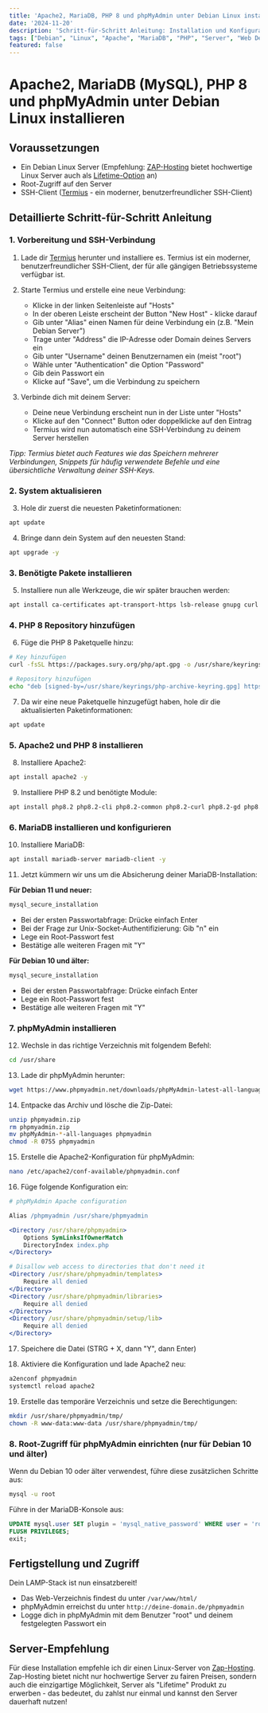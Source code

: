 ```yaml
---
title: 'Apache2, MariaDB, PHP 8 und phpMyAdmin unter Debian Linux installieren'
date: '2024-11-20'
description: 'Schritt-für-Schritt Anleitung: Installation und Konfiguration eines LAMP-Stacks (Linux, Apache2, MariaDB, PHP 8) mit phpMyAdmin auf Debian. Inklusive Sicherheitstipps und Fehlerbehebung.'
tags: ["Debian", "Linux", "Apache", "MariaDB", "PHP", "Server", "Web Development", "LAMP", "phpMyAdmin", "Tutorial"]
featured: false
---
```


# Apache2, MariaDB (MySQL), PHP 8 und phpMyAdmin unter Debian Linux installieren

## Voraussetzungen

- Ein Debian Linux Server (Empfehlung: [ZAP-Hosting](https://zap-hosting.com/achim) bietet hochwertige Linux Server auch als [Lifetime-Option](/blog/zap-hosting-lifetime) an)
- Root-Zugriff auf den Server
- SSH-Client ([Termius](https://termius.com) - ein moderner, benutzerfreundlicher SSH-Client)

## Detaillierte Schritt-für-Schritt Anleitung

### 1. Vorbereitung und SSH-Verbindung

1. Lade dir [Termius](https://termius.com) herunter und installiere es. Termius ist ein moderner, benutzerfreundlicher SSH-Client, der für alle gängigen Betriebssysteme verfügbar ist.

2. Starte Termius und erstelle eine neue Verbindung:
   - Klicke in der linken Seitenleiste auf "Hosts"
   - In der oberen Leiste erscheint der Button "New Host" - klicke darauf
   - Gib unter "Alias" einen Namen für deine Verbindung ein (z.B. "Mein Debian Server")
   - Trage unter "Address" die IP-Adresse oder Domain deines Servers ein
   - Gib unter "Username" deinen Benutzernamen ein (meist "root")
   - Wähle unter "Authentication" die Option "Password"
   - Gib dein Passwort ein
   - Klicke auf "Save", um die Verbindung zu speichern

3. Verbinde dich mit deinem Server:
   - Deine neue Verbindung erscheint nun in der Liste unter "Hosts"
   - Klicke auf den "Connect" Button oder doppelklicke auf den Eintrag
   - Termius wird nun automatisch eine SSH-Verbindung zu deinem Server herstellen

*Tipp: Termius bietet auch Features wie das Speichern mehrerer Verbindungen, Snippets für häufig verwendete Befehle und eine übersichtliche Verwaltung deiner SSH-Keys.*

### 2. System aktualisieren

3. Hole dir zuerst die neuesten Paketinformationen:
```bash
apt update
```

4. Bringe dann dein System auf den neuesten Stand:
```bash
apt upgrade -y
```

### 3. Benötigte Pakete installieren

5. Installiere nun alle Werkzeuge, die wir später brauchen werden:
```bash
apt install ca-certificates apt-transport-https lsb-release gnupg curl nano unzip -y
```

### 4. PHP 8 Repository hinzufügen

6. Füge die PHP 8 Paketquelle hinzu:
```bash
# Key hinzufügen
curl -fsSL https://packages.sury.org/php/apt.gpg -o /usr/share/keyrings/php-archive-keyring.gpg

# Repository hinzufügen
echo "deb [signed-by=/usr/share/keyrings/php-archive-keyring.gpg] https://packages.sury.org/php/ $(lsb_release -sc) main" > /etc/apt/sources.list.d/php.list
```

7. Da wir eine neue Paketquelle hinzugefügt haben, hole dir die aktualisierten Paketinformationen:
```bash
apt update
```

### 5. Apache2 und PHP 8 installieren

8. Installiere Apache2:
```bash
apt install apache2 -y
```

9. Installiere PHP 8.2 und benötigte Module:
```bash
apt install php8.2 php8.2-cli php8.2-common php8.2-curl php8.2-gd php8.2-intl php8.2-mbstring php8.2-mysql php8.2-opcache php8.2-readline php8.2-xml php8.2-xsl php8.2-zip php8.2-bz2 libapache2-mod-php8.2 -y
```

### 6. MariaDB installieren und konfigurieren

10. Installiere MariaDB:
```bash
apt install mariadb-server mariadb-client -y
```

11. Jetzt kümmern wir uns um die Absicherung deiner MariaDB-Installation:

**Für Debian 11 und neuer:**
```bash
mysql_secure_installation
```
- Bei der ersten Passwortabfrage: Drücke einfach Enter
- Bei der Frage zur Unix-Socket-Authentifizierung: Gib "n" ein
- Lege ein Root-Passwort fest
- Bestätige alle weiteren Fragen mit "Y"

**Für Debian 10 und älter:**
```bash
mysql_secure_installation
```
- Bei der ersten Passwortabfrage: Drücke einfach Enter
- Lege ein Root-Passwort fest
- Bestätige alle weiteren Fragen mit "Y"

### 7. phpMyAdmin installieren

12. Wechsle in das richtige Verzeichnis mit folgendem Befehl:
```bash
cd /usr/share
```

13. Lade dir phpMyAdmin herunter:
```bash
wget https://www.phpmyadmin.net/downloads/phpMyAdmin-latest-all-languages.zip -O phpmyadmin.zip
```

14. Entpacke das Archiv und lösche die Zip-Datei:
```bash
unzip phpmyadmin.zip
rm phpmyadmin.zip
mv phpMyAdmin-*-all-languages phpmyadmin
chmod -R 0755 phpmyadmin
```

15. Erstelle die Apache2-Konfiguration für phpMyAdmin:
```bash
nano /etc/apache2/conf-available/phpmyadmin.conf
```

16. Füge folgende Konfiguration ein:
```apache
# phpMyAdmin Apache configuration

Alias /phpmyadmin /usr/share/phpmyadmin

<Directory /usr/share/phpmyadmin>
    Options SymLinksIfOwnerMatch
    DirectoryIndex index.php
</Directory>

# Disallow web access to directories that don't need it
<Directory /usr/share/phpmyadmin/templates>
    Require all denied
</Directory>
<Directory /usr/share/phpmyadmin/libraries>
    Require all denied
</Directory>
<Directory /usr/share/phpmyadmin/setup/lib>
    Require all denied
</Directory>
```

17. Speichere die Datei (STRG + X, dann "Y", dann Enter)

18. Aktiviere die Konfiguration und lade Apache2 neu:
```bash
a2enconf phpmyadmin
systemctl reload apache2
```

19. Erstelle das temporäre Verzeichnis und setze die Berechtigungen:
```bash
mkdir /usr/share/phpmyadmin/tmp/
chown -R www-data:www-data /usr/share/phpmyadmin/tmp/
```

### 8. Root-Zugriff für phpMyAdmin einrichten (nur für Debian 10 und älter)

Wenn du Debian 10 oder älter verwendest, führe diese zusätzlichen Schritte aus:

```bash
mysql -u root
```

Führe in der MariaDB-Konsole aus:
```sql
UPDATE mysql.user SET plugin = 'mysql_native_password' WHERE user = 'root' AND plugin = 'unix_socket';
FLUSH PRIVILEGES;
exit;
```

## Fertigstellung und Zugriff

Dein LAMP-Stack ist nun einsatzbereit! 

- Das Web-Verzeichnis findest du unter `/var/www/html/`
- phpMyAdmin erreichst du unter `http://deine-domain.de/phpmyadmin`
- Logge dich in phpMyAdmin mit dem Benutzer "root" und deinem festgelegten Passwort ein

## Server-Empfehlung

Für diese Installation empfehle ich dir einen Linux-Server von [Zap-Hosting](https://zap-hosting.com/achim). Zap-Hosting bietet nicht nur hochwertige Server zu fairen Preisen, sondern auch die einzigartige Möglichkeit, Server als "Lifetime" Produkt zu erwerben - das bedeutet, du zahlst nur einmal und kannst den Server dauerhaft nutzen!
